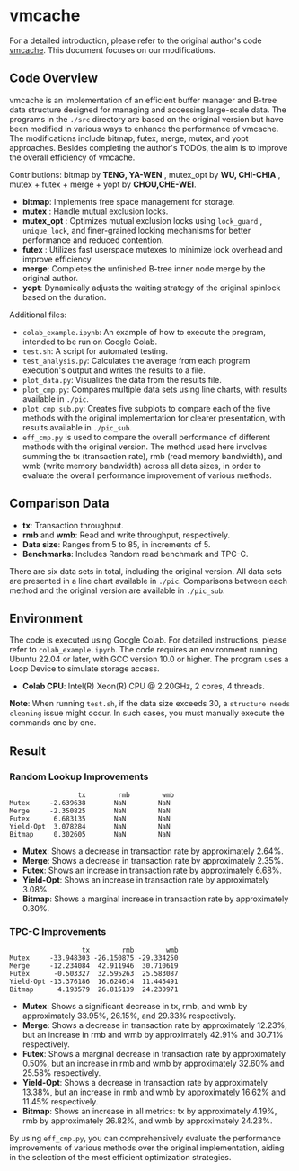 # vmcache

For a detailed introduction, please refer to the original author's code [vmcache](https://github.com/viktorleis/vmcache). This document focuses on our modifications.

## Code Overview

vmcache is an implementation of an efficient buffer manager and B-tree data structure designed for managing and accessing large-scale data. The programs in the `./src` directory are based on the original version but have been modified in various ways to enhance the performance of vmcache. The modifications include bitmap, futex, merge, mutex, and yopt approaches. Besides completing the author's TODOs, the aim is to improve the overall efficiency of vmcache.

Contributions: bitmap by **TENG, YA-WEN** , mutex_opt by **WU, CHI-CHIA** , mutex + futex + merge + yopt by **CHOU,CHE-WEI**.

- **bitmap**: Implements free space management for storage.
- **mutex** : Handle mutual exclusion locks.
- **mutex_opt** : Optimizes mutual exclusion locks using `lock_guard` , `unique_lock`, and finer-grained locking mechanisms for better performance and reduced contention.
- **futex** : Utilizes fast userspace mutexes to minimize lock overhead and improve efficiency
- **merge**: Completes the unfinished B-tree inner node merge by the original author.
- **yopt**: Dynamically adjusts the waiting strategy of the original spinlock based on the duration.

Additional files:

- `colab_example.ipynb`: An example of how to execute the program, intended to be run on Google Colab.
- `test.sh`: A script for automated testing.
- `test_analysis.py`: Calculates the average from each program execution's output and writes the results to a file.
- `plot_data.py`: Visualizes the data from the results file.
- `plot_cmp.py`: Compares multiple data sets using line charts, with results available in `./pic`.
- `plot_cmp_sub.py`: Creates five subplots to compare each of the five methods with the original implementation for clearer presentation, with results available in `./pic_sub`.
- `eff_cmp.py` is used to compare the overall performance of different methods with the original version. The method used here involves summing the tx (transaction rate), rmb (read memory bandwidth), and wmb (write memory bandwidth) across all data sizes, in order to evaluate the overall performance improvement of various methods.

## Comparison Data

- **tx**: Transaction throughput.
- **rmb** and **wmb**: Read and write throughput, respectively.
- **Data size**: Ranges from 5 to 85, in increments of 5.
- **Benchmarks**: Includes Random read benchmark and TPC-C.

There are six data sets in total, including the original version. All data sets are presented in a line chart available in `./pic`. Comparisons between each method and the original version are available in `./pic_sub`.

## Environment

The code is executed using Google Colab. For detailed instructions, please refer to `colab_example.ipynb`. The code requires an environment running Ubuntu 22.04 or later, with GCC version 10.0 or higher. The program uses a Loop Device to simulate storage access.

- **Colab CPU**: Intel(R) Xeon(R) CPU @ 2.20GHz, 2 cores, 4 threads.

**Note**: When running `test.sh`, if the data size exceeds 30, a `structure needs cleaning` issue might occur. In such cases, you must manually execute the commands one by one.

## Result

### Random Lookup Improvements

```
                 tx        rmb        wmb
Mutex     -2.639638       NaN        NaN
Merge     -2.350825       NaN        NaN
Futex      6.683135       NaN        NaN
Yield-Opt  3.078284       NaN        NaN
Bitmap     0.302605       NaN        NaN
```

- **Mutex**: Shows a decrease in transaction rate by approximately 2.64%.
- **Merge**: Shows a decrease in transaction rate by approximately 2.35%.
- **Futex**: Shows an increase in transaction rate by approximately 6.68%.
- **Yield-Opt**: Shows an increase in transaction rate by approximately 3.08%.
- **Bitmap**: Shows a marginal increase in transaction rate by approximately 0.30%.

### TPC-C Improvements

```
                  tx        rmb        wmb
Mutex     -33.948303 -26.150875 -29.334250
Merge     -12.234084  42.911946  30.710619
Futex      -0.503327  32.595263  25.583087
Yield-Opt -13.376186  16.624614  11.445491
Bitmap      4.193579  26.815139  24.230971
```

- **Mutex**: Shows a significant decrease in tx, rmb, and wmb by approximately 33.95%, 26.15%, and 29.33% respectively.
- **Merge**: Shows a decrease in transaction rate by approximately 12.23%, but an increase in rmb and wmb by approximately 42.91% and 30.71% respectively.
- **Futex**: Shows a marginal decrease in transaction rate by approximately 0.50%, but an increase in rmb and wmb by approximately 32.60% and 25.58% respectively.
- **Yield-Opt**: Shows a decrease in transaction rate by approximately 13.38%, but an increase in rmb and wmb by approximately 16.62% and 11.45% respectively.
- **Bitmap**: Shows an increase in all metrics: tx by approximately 4.19%, rmb by approximately 26.82%, and wmb by approximately 24.23%.

By using `eff_cmp.py`, you can comprehensively evaluate the performance improvements of various methods over the original implementation, aiding in the selection of the most efficient optimization strategies.
